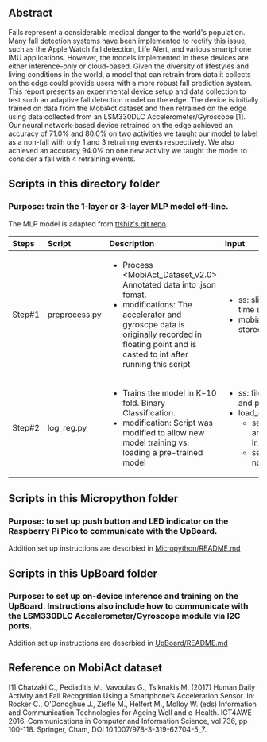 ## Abstract

Falls represent a considerable medical danger to the world's population. Many fall detection systems have been implemented to rectify this issue, such as the Apple Watch fall detection, Life Alert, and various smartphone IMU applications. However, the models implemented in these devices are either inference-only or cloud-based. Given the diversity of lifestyles and living conditions in the world, a model that can retrain from data it collects on the edge could provide users with a more robust fall prediction system. This report presents an experimental device setup and data collection to test such an adaptive fall detection model on the edge. The device is initially trained on data from the MobiAct dataset and then retrained on the edge using data collected from an LSM330DLC Accelerometer/Gyroscope [1]. Our neural network-based device retrained on the edge achieved an accuracy of 71.0\% and 80.0\% on two activities we taught our model to label as a non-fall with only 1 and 3 retraining events respectively. We also achieved an accuracy 94.0\% on one new activity we taught the model to consider a fall with 4 retraining events.


## Scripts in this directory folder
### Purpose: train the 1-layer or 3-layer MLP model off-line.
The MLP model is adapted from [ttshiz's git repo](https://github.com/ttshiz/CS539_Fall_Prediction).

| Steps       | Script        | Description | Input     | Output
| :---        |    :----     |    :----  |          :---- |          :---- |
| Step#1      | preprocess.py | <ul>  <li>Process <MobiAct_Dataset_v2.0> Annotated data into .json fomat. </li>  <li>modifications: The accelerator and gyroscpe data is originally recorded in floating point and is casted to int after running this script</li> </ul>       |  <ul>  <li>ss: slice_size in nanoseconds. Determines the time stamp spacing to get new data </li>  <li>mobiact_folder: where your MobiAct dataset is stored</li> </ul>  | <ul><li>  preprocessed_*.json: preprocessed data (int casted)</li></ul>  |
| Step#2      | log_reg.py    |  <ul><li>Trains the model in K=10 fold. Binary Classification. </li><li>modification: Script was modified to allow new model training vs. loading a pre-trained model </li> </ul> | <ul>  <li>ss: filese: which preprocessed.json file to train and predict </li>  <li>load_existing_model: <ul><li>set to 1 if you had previously trained a model and what to use that, e.g. lr_pre_6.0E+09solver_lbfgsiter_1000run_1.pkl </li><li>set to 0 if you wish to retrain the model or that no model exist yet </li></ul></li> </ul> |<ul><li> lr_pre_*.pkl: model </li><li>bin_results_summary.json: model accuracy, F1score, precision, .... </li></ul> |

## Scripts in this Micropython folder
### Purpose: to set up push button and LED indicator on the Raspberry Pi Pico to communicate with the UpBoard.
Addition set up instructions are descrbied in [Micropython/README.md](https://github.com/estellekao/EE292D_Project/blob/main/Micropython/README.md)

## Scripts in this UpBoard folder
### Purpose: to set up on-device inference and training on the UpBoard. Instructions also include how to communicate with the LSM330DLC Accelerometer/Gyroscope module via I2C ports.
Addition set up instructions are descrbied in [UpBoard/README.md](https://github.com/estellekao/EE292D_Project/blob/main/UpBoard/README.md)

## Reference on MobiAct dataset
[1] Chatzaki C., Pediaditis M., Vavoulas G., Tsiknakis M. (2017) Human Daily Activity and Fall Recognition Using a Smartphone’s Acceleration Sensor. In: Rocker C., O’Donoghue J., Ziefle M., Helfert M., Molloy W. (eds) Information and Communication Technologies for Ageing Well and e-Health. ICT4AWE 2016. Communications in Computer and Information Science, vol 736, pp 100-118. Springer, Cham, DOI 10.1007/978-3-319-62704-5_7.
